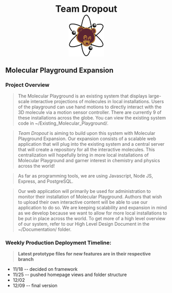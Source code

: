 <h1 align="middle">Team Dropout<br>
<img src = "Documentation/Images/logo1.jpg" alt = "Team Dropout" align="middle" height = "132" width = "110"></h1>


## Molecular Playground Expansion

### Project Overview
>The Molecular Playground is an existing system that displays large-scale interactive projections of molecules in local installations. Users of the playground can use hand motions to directly interact with the 3D molecule via a motion sensor controller. There are currently 9 of these installations across the globe. You can view the existing system code in ~/Existing_Molecular_Playground/.

>*Team Dropout* is aiming to build upon this system with Molecular Playground Expansion. Our expansion consists of a scalable web application that will plug into the existing system and a central server that will create a repository for all the interactive molecules. This centralization will hopefully bring in more local installations of Molecular Playground and garner interest in chemistry and physics across the world!

>As far as programming tools, we are using Javascript, Node JS, Express, and PostgreSQL.

>Our web application will primarily be used for administration to monitor their installation of Molecular Playground. Authors that wish to upload their own interactive content will be able to use our application to do so. We are keeping scalability and expansion in mind as we develop because we want to allow for more local installations to be put in place across the world. To get more of a high level overview of our system, refer to our High Level Design Document in the ~/Documentation/ folder.


### Weekly Production Deployment Timeline:
>**Latest prototype files for new features are in their respective branch**
- 11/18 -- decided on framework
- 11/25 -- pushed homepage views and folder structure
- 12/02
- 12/09 -- final version
